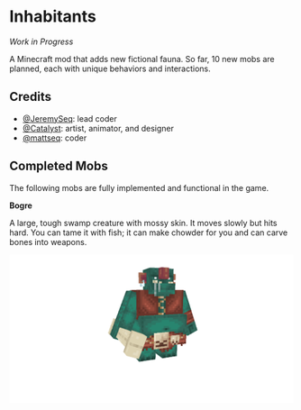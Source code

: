 # Inhabitants
_Work in Progress_

A Minecraft mod that adds new fictional fauna.
So far, 10 new mobs are planned, each with unique behaviors and interactions.

## Credits
- [@JeremySeq](https://jeremyseq.dev/): lead coder
- [@Catalyst](https://x.com/Catalyst2000251): artist, animator, and designer
- [@mattseq](https://www.curseforge.com/members/mattseq/projects): coder

## Completed Mobs

The following mobs are fully implemented and functional in the game.

**Bogre**

A large, tough swamp creature with mossy skin. It moves slowly but hits hard. You can tame it with fish; it can make chowder for you and can carve bones into weapons.

![Bogre](images/bogre.gif)
